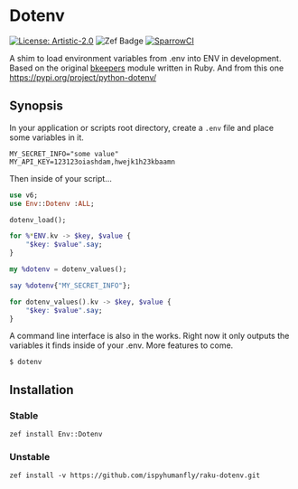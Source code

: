 # Dotenv

[![License: Artistic-2.0](https://img.shields.io/badge/License-Artistic%202.0-0298c3.svg)](https://opensource.org/licenses/Artistic-2.0)
![Zef Badge](https://raku.land/zef:ispyhumanfly/Env::Dotenv/badges/version)
[![SparrowCI](https://ci.sparrowhub.io/project/gh-ispyhumanfly-raku-dotenv/badge)](https://ci.sparrowhub.io)

A shim to load environment variables from .env into ENV in development. Based on the original [bkeepers](https://github.com/bkeepers/dotenv) module written in Ruby.
And from this one https://pypi.org/project/python-dotenv/

## Synopsis

In your application or scripts root directory, create a `.env` file and place some variables in it.
```shell
MY_SECRET_INFO="some value"
MY_API_KEY=123123oiashdam,hwejk1h23kbaamn
```

Then inside of your script...

```raku
use v6;
use Env::Dotenv :ALL;

dotenv_load();

for %*ENV.kv -> $key, $value {
    "$key: $value".say;
}

my %dotenv = dotenv_values();

say %dotenv{"MY_SECRET_INFO"};

for dotenv_values().kv -> $key, $value {
    "$key: $value".say;
}


```
A command line interface is also in the works. Right now it only outputs the variables it finds inside of your .env. More features to come.
```shell
$ dotenv
```

## Installation

### Stable

```shell
zef install Env::Dotenv
```
### Unstable
```shell
zef install -v https://github.com/ispyhumanfly/raku-dotenv.git
```
